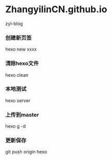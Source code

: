 # ZhangyilinCN.github.io
zyl-blog

### 创建新页签
hexo new xxxx

### 清除hexo文件
hexo clean

### 本地测试
hexo server

### 上传到master
hexo g -d

### 更新保存
git push origin hexo
